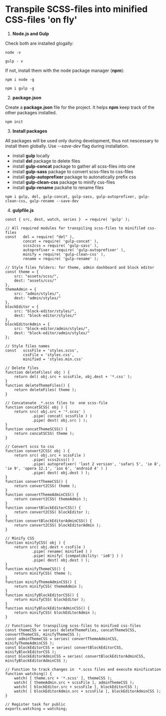 # Transpile SCSS-files into minified CSS-files 'on fly'

1. __Node.js and Gulp__

Check both are installed glogally:
```
node -v
```
```
gulp - v
```

If not, install them with the node package manager (__npm__):
```
npm i node -g
```
```
npm i gulp -g
```

2. __package.json__

Create a __package.json__ file for the project. It helps __npm__ keep track of the other packages installed.
```
npm init
```

3. __Install packages__

All packages will be used only during development, thus not nescessary to install them globally. Use _--save-dev_ flag during installation.
* install __gulp__ locally
* install __del__ package to delete files
* install __gulp-concat__ package to gather all scss-files into one
* install __gulp-sass__ package to convert scss-files to css-files
* install __gulp-autoprefixer__ package to autonatically prefix css
* install __gulp-clean-css__ package to minify css-files
* install __gulp-rename__ packahe to rename files
```
npm i gulp, del, gulp-concat, gulp-sass, gulp-autoprefixer, gulp-clean-css, gulp-rename --save-dev
```
4. __gulpfile.js__

```
const { src, dest, watch, series }  = require( 'gulp' );

// All required modules for transpiling scss-files to minifiled css-files
const   del = require( "del" ),
        concat = require( 'gulp-concat' ),
        scss2css = require( 'gulp-sass' ),
        autoprefixer = require( 'gulp-autoprefixer' ),
        minify = require( 'gulp-clean-css' ),
        rename = require( 'gulp-rename' );

// Style files folders: for theme, admin dashboard and block editor
const theme = {
    src: "assets/scss/",
    dest: "assets/css/"
},
themeAdmin = {
    src: "admin/styles/",
    dest: "admin/styles/"
},
blockEditor = {
    src: "block-editor/styles/",
    dest: "block-editor/styles/"
},
blockEditorAdmin = {
    src: "block-editor/admin/styles/",
    dest: "block-editor/admin/styles/"
};

// Style files names
const   scssFile = 'styles.scss',
        cssFile = 'styles.css',
        minified = 'styles.min.css'

// Delete files
function deleteFiles( obj ) {
    return del( obj.src + scssFile, obj.dest + '*.css' );
}
function deleteThemeFiles() {
    return deleteFiles( theme );
}

// Concatenate _*.scss files to  one scss-file
function concatSCSS( obj ) {
    return src( obj.src + '*.scss' )
            .pipe( concat( scssFile ) )
            .pipe( dest( obj.src ) );
}
function concatThemeSCSS() {
    return concatSCSS( theme );
}

// Convert scss to css
function convert2CSS( obj ) {
    return src( obj.src + scssFile )
            .pipe( scss2css() )
            .pipe( autoprefixer( 'last 2 version', 'safari 5', 'ie 8', 'ie 9', 'opera 12.1', 'ios 6', 'android 4' ) )
            .pipe( dest( obj.dest ) );
}
function convertThemeCSS() {
    return convert2CSS( theme );
}
function convertThemeAdminCSS() {
    return convert2CSS( themeAdmin );
}
function convertBlockEditorCSS() {
    return convert2CSS( blockEditor );
}
function convertBlockEditorAdminCSS() {
    return convert2CSS( blockEditorAdmin );
}

// Minify CSS
function minifyCSS( obj ) {
    return src( obj.dest + cssFile )
            .pipe( rename( minified ) )
            .pipe( minify( {compatibility: 'ie8'} ) )
            .pipe( dest( obj.dest ) );
}
function minifyThemeCSS() {    
    return minifyCSS( theme );
}
function minifyThemeAdminCSS() {
    return minifyCSS( themeAdmin );
}
function minifyBlockEditorCSS() {
    return minifyCSS( blockEditor );
}
function minifyBlockEditorAdminCSS() {
    return minifyCSS( blockEditorAdmin );
}

// Functions for transpiling scss-files to minified css-files
const themeCSS = series( deleteThemeFiles, concatThemeSCSS, convertThemeCSS, minifyThemeCSS );
const adminThemeCSS = series( convertThemeAdminCSS, minifyThemeAdminCSS );
const blockEditorCSS = series( convertBlockEditorCSS, minifyBlockEditorCSS );
const blockEditorAdminCSS = series( convertBlockEditorAdminCSS, minifyBlockEditorAdminCSS );

// Function to track changes in  *.scss files and execute minification
function watching() {
    watch( [ theme.src + '*.scss' ], themeCSS );
    watch( [ themeAdmin.src + scssFile ], adminThemeCSS );
    watch( [ blockEditor.src + scssFile ], blockEditorCSS );
    watch( [ blockEditorAdmin.src + scssFile ], blockEditorAdminCSS );
}

// Register task for public
exports.watching = watching;
```